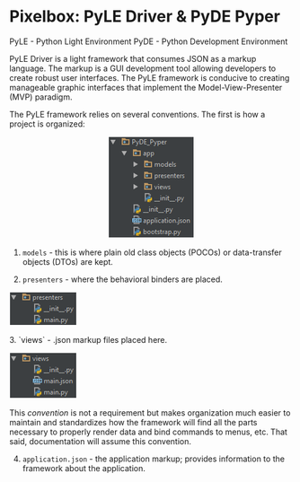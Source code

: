 # Pixelbox: PyLE Driver & PyDE Pyper

PyLE - Python Light Environment
PyDE - Python Development Environment

PyLE Driver is a light framework that consumes JSON as a markup language. The markup is a GUI development tool allowing
developers to create robust user interfaces. The PyLE framework is conducive to creating manageable graphic interfaces
that implement the Model-View-Presenter (MVP) paradigm.

The PyLE framework relies on several conventions. The first is how a project is organized:
<p align="center">
  <img src="https://github.com/badkraft/razorware.pixelbox/blob/master/repo_images/conv_proj_org.png"
       alt="PyLE project organization by convention"
       title="Convention 1: Project Organization"/>
</p>

1. `models` - this is where plain old class objects (POCOs) or data-transfer objects (DTOs) are kept.
<!-- 
<p align="center"
  <img src=""
       alt="place holder"
       title="Convention 1a: TODO"/>
</p> 
--> 
2. `presenters` - where the behavioral binders are placed.
<p align="left">
  <img src="https://github.com/badkraft/razorware.pixelbox/blob/master/repo_images/content_presenters.png"
       alt="PyLE presenter content naming by convention"
       title="Convention 1b: Presenter Naming Convention"/>
</p>
3. `views` - .json markup files placed here.
<p align="left">
  <img src="https://github.com/badkraft/razorware.pixelbox/blob/master/repo_images/content_views.png"
       alt="PyLE view content naming by convention"
       title="Convention 1c: View Naming Convention"/>
</p> 

This *convention* is not a requirement but makes organization much easier to maintain and standardizes how the framework
will find all the parts necessary to properly render data and bind commands to menus, etc. That said, documentation will
assume this convention.

4. `application.json` - the application markup; provides information to the framework about the application.
